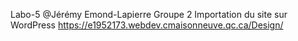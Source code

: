 Labo-5
@Jérémy Emond-Lapierre
Groupe 2
Importation du site sur WordPress
https://e1952173.webdev.cmaisonneuve.qc.ca/Design/
